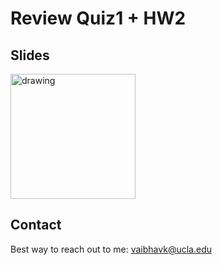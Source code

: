 
# Review Quiz1 + HW2

## Slides
<a href="https://docs.google.com/presentation/d/1dbYZY0HDg4oT18NSL00Qo_N0Ys7wSyls3E-UD1KuCdo/edit?usp=sharing"><img src="https://images.squarespace-cdn.com/content/v1/52de5460e4b036f86899408c/1503811672827-3QTEVGNG9WECGKQIGFNY/googleSlides.png?format=1000w" alt="drawing" width="200" /></a>


## Contact
Best way to reach out to me: vaibhavk@ucla.edu